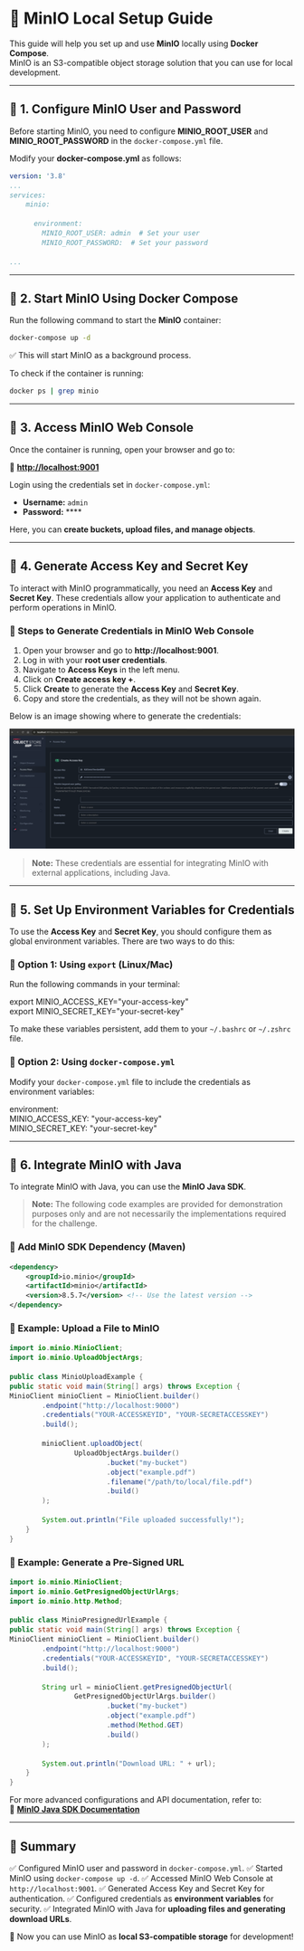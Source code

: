 # 🚀 MinIO Local Setup Guide

This guide will help you set up and use **MinIO** locally using **Docker Compose**.  
MinIO is an S3-compatible object storage solution that you can use for local development.

---

## 📌 1. Configure MinIO User and Password

Before starting MinIO, you need to configure **MINIO_ROOT_USER** and **MINIO_ROOT_PASSWORD** in the `docker-compose.yml` file.

Modify your **docker-compose.yml** as follows:

```yaml
version: '3.8'
...
services:
    minio:
  
      environment:
        MINIO_ROOT_USER: admin  # Set your user
        MINIO_ROOT_PASSWORD:  # Set your password
      
...
```

---

## 📌 2. Start MinIO Using Docker Compose

Run the following command to start the **MinIO** container:

```bash
docker-compose up -d
```

✅ This will start MinIO as a background process.

To check if the container is running:

```bash
docker ps | grep minio
```

---

## 📌 3. Access MinIO Web Console

Once the container is running, open your browser and go to:

🔗 **[http://localhost:9001](http://localhost:9001)**

Login using the credentials set in `docker-compose.yml`:

- **Username:** `admin`
- **Password:** ****

Here, you can **create buckets, upload files, and manage objects**.

---

## 📌 4. Generate Access Key and Secret Key

To interact with MinIO programmatically, you need an **Access Key** and **Secret Key**. These credentials allow your application to authenticate and perform operations in MinIO.

### 🔹 Steps to Generate Credentials in MinIO Web Console

1. Open your browser and go to **http://localhost:9001**.
2. Log in with your **root user credentials**.
3. Navigate to **Access Keys** in the left menu.
4. Click on **Create access key +**.
5. Click **Create** to generate the **Access Key** and **Secret Key**.
6. Copy and store the credentials, as they will not be shown again.

Below is an image showing where to generate the credentials:

![MinIO Credentials Section](assets/minio-access-key.png)

> **Note:** These credentials are essential for integrating MinIO with external applications, including Java.

---

## 📌 5. Set Up Environment Variables for Credentials

To use the **Access Key** and **Secret Key**, you should configure them as global environment variables. There are two ways to do this:

### 🔹 Option 1: Using `export` (Linux/Mac)

Run the following commands in your terminal:

export MINIO_ACCESS_KEY="your-access-key"  
export MINIO_SECRET_KEY="your-secret-key"

To make these variables persistent, add them to your `~/.bashrc` or `~/.zshrc` file.

### 🔹 Option 2: Using `docker-compose.yml`

Modify your `docker-compose.yml` file to include the credentials as environment variables:

environment:  
MINIO_ACCESS_KEY: "your-access-key"  
MINIO_SECRET_KEY: "your-secret-key"

---

## 📌 6. Integrate MinIO with Java

To integrate MinIO with Java, you can use the **MinIO Java SDK**.

> **Note:** The following code examples are provided for demonstration purposes only and are not necessarily the implementations required for the challenge.

### 🔹 Add MinIO SDK Dependency (Maven)

```xml
<dependency>
    <groupId>io.minio</groupId>
    <artifactId>minio</artifactId>
    <version>8.5.7</version> <!-- Use the latest version -->
</dependency>
```

### 🔹 Example: Upload a File to MinIO

```java
import io.minio.MinioClient;  
import io.minio.UploadObjectArgs;

public class MinioUploadExample {  
public static void main(String[] args) throws Exception {  
MinioClient minioClient = MinioClient.builder()
        .endpoint("http://localhost:9000")
        .credentials("YOUR-ACCESSKEYID", "YOUR-SECRETACCESSKEY")
        .build();

        minioClient.uploadObject(  
                UploadObjectArgs.builder()  
                        .bucket("my-bucket")  
                        .object("example.pdf")  
                        .filename("/path/to/local/file.pdf")  
                        .build()  
        );  

        System.out.println("File uploaded successfully!");  
    }  
}
```

### 🔹 Example: Generate a Pre-Signed URL

```java
import io.minio.MinioClient;  
import io.minio.GetPresignedObjectUrlArgs;  
import io.minio.http.Method;

public class MinioPresignedUrlExample {  
public static void main(String[] args) throws Exception {  
MinioClient minioClient = MinioClient.builder()
        .endpoint("http://localhost:9000")
        .credentials("YOUR-ACCESSKEYID", "YOUR-SECRETACCESSKEY")
        .build();

        String url = minioClient.getPresignedObjectUrl(  
                GetPresignedObjectUrlArgs.builder()  
                        .bucket("my-bucket")  
                        .object("example.pdf")  
                        .method(Method.GET)  
                        .build()  
        );  

        System.out.println("Download URL: " + url);  
    }  
}
```

For more advanced configurations and API documentation, refer to:  
📄 **[MinIO Java SDK Documentation](https://min.io/docs/minio/linux/developers/java/API.html)**

---

## 🎯 Summary

✅ Configured MinIO user and password in `docker-compose.yml`.
✅ Started MinIO using `docker-compose up -d`.
✅ Accessed MinIO Web Console at `http://localhost:9001`.
✅ Generated Access Key and Secret Key for authentication.
✅ Configured credentials as **environment variables** for security.
✅ Integrated MinIO with Java for **uploading files and generating download URLs**.

🚀 Now you can use MinIO as **local S3-compatible storage** for development!
